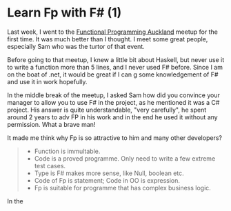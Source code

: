 # Learn Fp with F# (1)

Last week, I went to the [Functional Programming Auckland]([https://www.meetup.com/Functional-Programming-Auckland/events/260393159/](https://www.meetup.com/Functional-Programming-Auckland/events/260393159/)) meetup for the first time. It was much better than I thought. I meet some great people, especially Sam who was the turtor of that event. 

Before going to that meetup, I knew a little bit about Haskell, but never use it to write a function more than 5 lines, and I never used F# before. Since I am on the boat of .net, it would be great if I can g some knowledgement of F# and use it in work hopefully.

In the middle break of the meetup, I asked Sam how did you convince your manager to allow you to use F# in the project, as he mentioned it was a C# project. His answer is quite understandable, "very carefully", he spent around 2 years to adv FP in his work and in the end he used it without any permission. What a brave man!

It made me think why Fp is so attractive to him and many other developers?

>  * Function is immultable. 
> * Code is a proved programme. Only need to write a few extreme test cases.
> * Type is F# makes more sense, like Null, boolean etc. 
> * Code of Fp is statement; Code in OO is expression.
> * Fp is suitable for programme that has complex business logic.

In the
<!--stackedit_data:
eyJoaXN0b3J5IjpbMTAyNTQ4MzQ0LDIwMDYzNzUyNDUsLTc2Nz
g3OTE4MiwtMTMwNDU4MzQxMiwxNDk4Nzg4NDMyLC0xNzk0Njg2
MjYzLDE2ODgwOTk1ODEsLTIwNjcyODkzODMsMTA2ODkwNjgwNS
wtMTY1MjE4OTY1MF19
-->